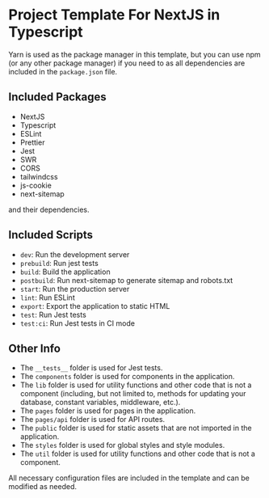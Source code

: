 # Project Template For NextJS in Typescript

Yarn is used as the package manager in this template, but you can use npm (or any other package manager) if you need to as all dependencies are included in the `package.json` file.

## Included Packages

-   NextJS
-   Typescript
-   ESLint
-   Prettier
-   Jest
-   SWR
-   CORS
-   tailwindcss
-   js-cookie
-   next-sitemap

and their dependencies.

## Included Scripts

-   `dev`: Run the development server
-   `prebuild`: Run jest tests
-   `build`: Build the application
-   `postbuild`: Run next-sitemap to generate sitemap and robots.txt
-   `start`: Run the production server
-   `lint`: Run ESLint
-   `export`: Export the application to static HTML
-   `test`: Run Jest tests
-   `test:ci`: Run Jest tests in CI mode

## Other Info

-   The `__tests__` folder is used for Jest tests.
-   The `components` folder is used for components in the application.
-   The `lib` folder is used for utility functions and other code that is not a component (including, but not limited to, methods for updating your database, constant variables, middleware, etc.).
-   The `pages` folder is used for pages in the application.
-   The `pages/api` folder is used for API routes.
-   The `public` folder is used for static assets that are not imported in the application.
-   The `styles` folder is used for global styles and style modules.
-   The `util` folder is used for utility functions and other code that is not a component.

All necessary configuration files are included in the template and can be modified as needed.
